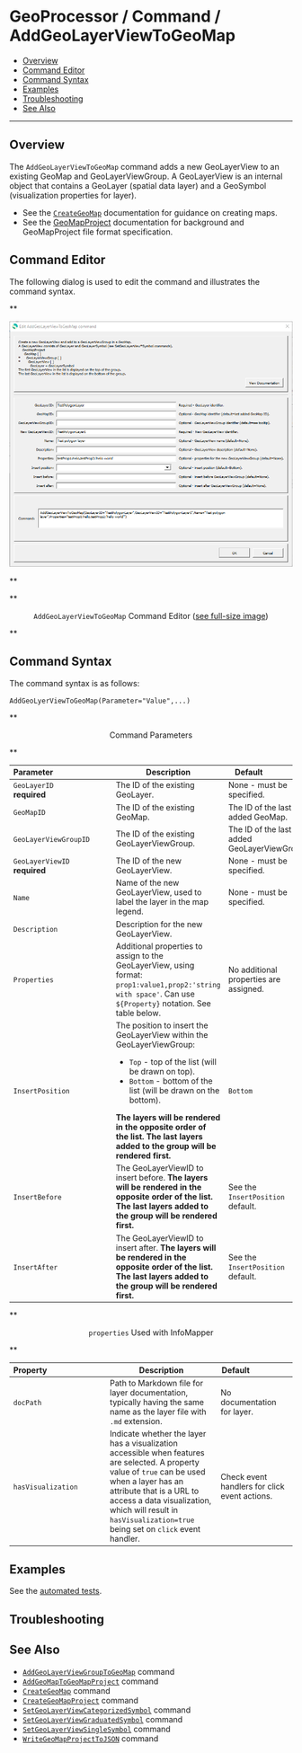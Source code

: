 # GeoProcessor / Command / AddGeoLayerViewToGeoMap #

* [Overview](#overview)
* [Command Editor](#command-editor)
* [Command Syntax](#command-syntax)
* [Examples](#examples)
* [Troubleshooting](#troubleshooting)
* [See Also](#see-also)

-------------------------

## Overview ##

The `AddGeoLayerViewToGeoMap` command adds a new GeoLayerView to an existing GeoMap and GeoLayerViewGroup.
A GeoLayerView is an internal object that contains a GeoLayer (spatial data layer) and a GeoSymbol (visualization properties for layer).

* See the [`CreateGeoMap`](../CreateGeoMap/CreateGeoMap.md) documentation for guidance on creating maps.
* See the [GeoMapProject](../../appendix-geomapproject/geomapproject.md) documentation for background and GeoMapProject file format specification.

## Command Editor ##

The following dialog is used to edit the command and illustrates the command syntax.

**<p style="text-align: center;">
![AddGeoLayerViewToGeoMap](AddGeoLayerViewToGeoMap.png)
</p>**

**<p style="text-align: center;">
`AddGeoLayerViewToGeoMap` Command Editor (<a href="../AddGeoLayerViewToGeoMap.png">see full-size image</a>)
</p>**

## Command Syntax ##

The command syntax is as follows:

```text
AddGeoLyerViewToGeoMap(Parameter="Value",...)
```
**<p style="text-align: center;">
Command Parameters
</p>**

| **Parameter**&nbsp;&nbsp;&nbsp;&nbsp;&nbsp;&nbsp;&nbsp;&nbsp;&nbsp;&nbsp;&nbsp;&nbsp;&nbsp;&nbsp;&nbsp;&nbsp;&nbsp;&nbsp;&nbsp;&nbsp;&nbsp;&nbsp;&nbsp;&nbsp;&nbsp;&nbsp; | **Description** | **Default**&nbsp;&nbsp;&nbsp;&nbsp;&nbsp;&nbsp;&nbsp;&nbsp;&nbsp;&nbsp;&nbsp;&nbsp;&nbsp;&nbsp;&nbsp;&nbsp;&nbsp;&nbsp; |
| --------------|-----------------|----------------- |
| `GeoLayerID` <br> **required** | The ID of the existing GeoLayer. | None - must be specified. |
| `GeoMapID` | The ID of the existing GeoMap. | The ID of the last added GeoMap. |
| `GeoLayerViewGroupID` | The ID of the existing GeoLayerViewGroup. | The ID of the last added GeoLayerViewGroup. |
| `GeoLayerViewID` <br> **required** | The ID of the new GeoLayerView. | None - must be specified. |
| `Name` | Name of the new GeoLayerView, used to label the layer in the map legend. | None - must be specified. |
| `Description` | Description for the new GeoLayerView. | |
| `Properties` | Additional properties to assign to the GeoLayerView, using format: `prop1:value1,prop2:'string with space'`. Can use `${Property}` notation. See table below. | No additional properties are assigned. |
| `InsertPosition` | The position to insert the GeoLayerView within the GeoLayerViewGroup:<ul><li>`Top` - top of the list (will be drawn on top).</li><li>`Bottom` - bottom of the list (will be drawn on the bottom).</li></ul>  **The layers will be rendered in the opposite order of the list. The last layers added to the group will be rendered first.** | `Bottom` | 
| `InsertBefore` | The GeoLayerViewID to insert before. **The layers will be rendered in the opposite order of the list. The last layers added to the group will be rendered first.** | See the `InsertPosition` default. |
| `InsertAfter` | The GeoLayerViewID to insert after. **The layers will be rendered in the opposite order of the list. The last layers added to the group will be rendered first.** | See the `InsertPosition` default. |

**<p style="text-align: center;">
`properties` Used with InfoMapper
</p>**

| **Property**&nbsp;&nbsp;&nbsp;&nbsp;&nbsp;&nbsp;&nbsp;&nbsp;&nbsp;&nbsp;&nbsp;&nbsp;&nbsp;&nbsp;&nbsp;&nbsp;&nbsp;&nbsp;&nbsp;&nbsp;&nbsp;&nbsp;&nbsp;&nbsp;&nbsp;&nbsp; | **Description** | **Default**&nbsp;&nbsp;&nbsp;&nbsp;&nbsp;&nbsp;&nbsp;&nbsp;&nbsp;&nbsp;&nbsp;&nbsp;&nbsp;&nbsp;&nbsp;&nbsp;&nbsp;&nbsp; |
| --------------|-----------------|----------------- |
| `docPath` | Path to Markdown file for layer documentation, typically having the same name as the layer file with `.md` extension. | No documentation for layer. |
| `hasVisualization` | Indicate whether the layer has a visualization accessible when features are selected.  A property value of `true` can be used when a layer has an attribute that is a URL to access a data visualization, which will result in `hasVisualization=true` being set on `click` event handler. | Check event handlers for click event actions. |

## Examples ##

See the [automated tests](https://github.com/OpenWaterFoundation/owf-app-geoprocessor-python-test/tree/master/test/commands/AddGeoLayerViewToGeoMap).

## Troubleshooting ##

## See Also ##

* [`AddGeoLayerViewGroupToGeoMap`](../AddGeoLayerViewToGeoMap/AddGeoLayerViewToGeoMap.md) command
* [`AddGeoMapToGeoMapProject`](../AddGeoMapToGeoMapProject/AddGeoMapToGeoMapProject.md) command
* [`CreateGeoMap`](../CreateGeoMap/CreateGeoMap.md) command
* [`CreateGeoMapProject`](../CreateGeoMapProject/CreateGeoMapProject.md) command
* [`SetGeoLayerViewCategorizedSymbol`](../SetGeoLayerViewCategorizedSymbol/SetGeoLayerViewCategorizedSymbol.md) command
* [`SetGeoLayerViewGraduatedSymbol`](../SetGeoLayerViewGraduatedSymbol/SetGeoLayerViewGraduatedSymbol.md) command
* [`SetGeoLayerViewSingleSymbol`](../SetGeoLayerViewSingleSymbol/SetGeoLayerViewSingleSymbol.md) command
* [`WriteGeoMapProjectToJSON`](../WriteGeoMapProjectToJSON/WriteGeoMapProjectToJSON.md) command
